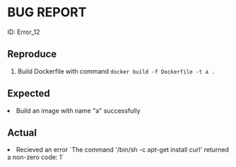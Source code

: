 <h1>BUG REPORT</h1>
ID: Error_12
<h2>Reproduce</h2>
<ol>
    <li>Build Dockerfile with command <code>docker build -f Dockerfile -t a .</code></li>
</ol>
<h2>Expected</h2>
    <li>Build an image with name "a" successfully</li>
<h2>Actual</h2>
    <li>Recieved an error `The command '/bin/sh -c apt-get install curl' returned a non-zero code: 1`</li>